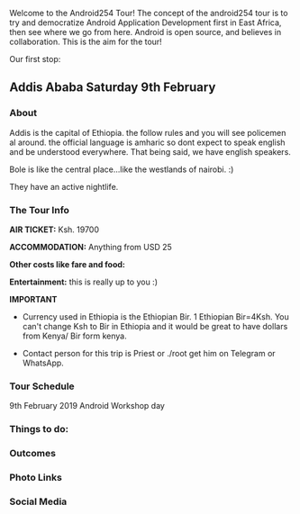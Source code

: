Welcome to the Android254 Tour!
The concept of the android254 tour is to try and democratize Android Application Development first in East Africa, then see where we go from here.
Android is open source, and believes in collaboration. This is the aim for the tour!

Our first stop:

## Addis Ababa Saturday 9th February

### About
Addis is the capital of Ethiopia.
the follow rules and you will see policemen al around.
the official language is amharic so dont expect to speak english and be understood everywhere. That being said, we have english speakers. 

Bole is like the central place...like the westlands of nairobi. :)

They have an active nightlife.


### The Tour Info

**AIR TICKET:** Ksh. 19700

**ACCOMMODATION:**  Anything from USD 25

**Other costs like fare and food:** 

**Entertainment:** this is really up to you :) 

**IMPORTANT**
 - Currency used in Ethiopia is the Ethiopian Bir. 1 Ethiopian Bir=4Ksh.
You can't change Ksh to Bir in Ethiopia and it would be great to have dollars from Kenya/ Bir form kenya.

- Contact person for this trip is Priest or ./root get him on Telegram or WhatsApp.


### Tour Schedule
9th February 2019 Android Workshop day



### Things to do:


### Outcomes


### Photo Links


### Social Media


